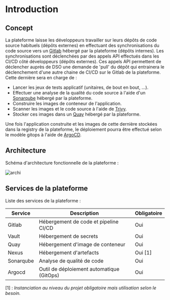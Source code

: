 # Introduction

## Concept

La plateforme laisse les développeurs travailler sur leurs dépôts de code source habituels (dépôts externes) en effectuant des synchronisations du code source vers un [Gitlab](https://about.gitlab.com/) hébergé par la plateforme (dépôts internes).
Les synchronisations sont déclenchées par des appels API effectués dans les CI/CD côté développeurs (dépôts externes).
Ces appels API permettent de déclencher auprès de DSO une demande de 'pull' du dépôt qui entrainera le déclenchement d'une autre chaine de CI/CD sur le Gitlab de la plateforme. Cette dernière sera en charge de :

- Lancer les jeux de tests applicatif (unitaires, de bout en bout, ...).
- Effectuer une analyse de la qualité du code source à l'aide d'un [Sonarqube](https://www.sonarqube.org/) hébergé par la plateforme.
- Construire les images de conteneur de l'application.
- Scanner les images et le code source à l'aide de [Trivy](https://aquasecurity.github.io/trivy).
- Stocker ces images dans un [Quay](https://quay.io/) hébergé par la plateforme.

Une fois l'application construite et les images de cette dernière stockées dans la registry de la plateforme, le déploiement pourra être effectué selon le modèle gitops à l'aide de [ArgoCD](https://argo-cd.readthedocs.io/en/stable/).

## Architecture

Schéma d'architecture fonctionnelle de la plateforme :

![archi](/img/architecture.png)

## Services de la plateforme

Liste des services de la plateforme :

| Service   | Description                               | Obligatoire |
| --------- | ----------------------------------------- | ----------- |
| Gitlab    | Hébergement de code et pipeline CI/CD     | Oui         |
| Vault     | Hébergement de secrets                    | Oui         |
| Quay      | Hébergement d'image de conteneur          | Oui         |
| Nexus     | Hébergement d'artefacts                   | Oui [1]     |
| Sonarqube | Analyse de qualité de code                | Oui         |
| Argocd    | Outil de déploiement automatique (GitOps) | Oui         |

[1] : *Instanciation au niveau du projet obligatoire mais utilisation selon le besoin.*
